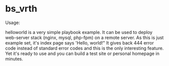 # bs_vrth
Usage: 

 helloworld is a very simple playbook example. It can be used to deploy web-server stack (nginx, mysql, php-fpm) on a remote server. As this is just example set, it's index page says 'Hello, world!" It gives back 444 error code instead of standard error codes and this is the only interesting feature. Yet it's ready to use and you can build a test site or personal homepage in minutes.
